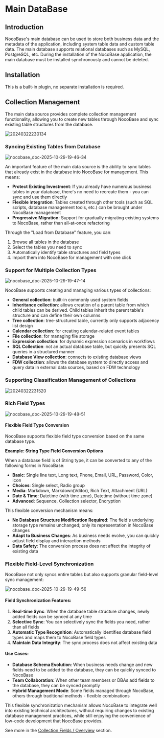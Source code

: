 # Main DataBase

<PluginInfo name="data-source-main"></PluginInfo>

## Introduction

NocoBase's main database can be used to store both business data and the metadata of the application, including system table data and custom table data. The main database supports relational databases such as MySQL, PostgreSQL, etc. During the installation of the NocoBase application, the main database must be installed synchronously and cannot be deleted.

## Installation

This is a built-in plugin, no separate installation is required.

## Collection Management

The main data source provides complete collection management functionality, allowing you to create new tables through NocoBase and sync existing table structures from the database.

![20240322230134](https://static-docs.nocobase.com/20240322230134.png)

### Syncing Existing Tables from Database

![nocobase_doc-2025-10-29-19-46-34](https://static-docs.nocobase.com/nocobase_doc-2025-10-29-19-46-34.png)

An important feature of the main data source is the ability to sync tables that already exist in the database into NocoBase for management. This means:

- **Protect Existing Investment**: If you already have numerous business tables in your database, there's no need to recreate them - you can sync and use them directly
- **Flexible Integration**: Tables created through other tools (such as SQL scripts, database management tools, etc.) can be brought under NocoBase management
- **Progressive Migration**: Support for gradually migrating existing systems to NocoBase, rather than all-at-once refactoring

Through the "Load from Database" feature, you can:
1. Browse all tables in the database
2. Select the tables you need to sync
3. Automatically identify table structures and field types
4. Import them into NocoBase for management with one click

### Support for Multiple Collection Types

![nocobase_doc-2025-10-29-19-47-14](https://static-docs.nocobase.com/nocobase_doc-2025-10-29-19-47-14.png)

NocoBase supports creating and managing various types of collections:
- **General collection**: built-in commonly used system fields
- **Inheritance collection**: allows creation of a parent table from which child tables can be derived. Child tables inherit the parent table's structure and can define their own columns
- **Tree collection**: tree-structured table, currently only supports adjacency list design
- **Calendar collection**: for creating calendar-related event tables
- **File collection**: for managing file storage
- **Expression collection**: for dynamic expression scenarios in workflows
- **SQL Collection**: not an actual database table, but quickly presents SQL queries in a structured manner
- **Database View collection**: connects to existing database views
- **FDW collection**: allows the database system to directly access and query data in external data sources, based on FDW technology

### Supporting Classification Management of Collections

![20240322231520](https://static-docs.nocobase.com/20240322231520.png)

### Rich Field Types

![nocobase_doc-2025-10-29-19-48-51](https://static-docs.nocobase.com/nocobase_doc-2025-10-29-19-48-51.png)

#### Flexible Field Type Conversion

NocoBase supports flexible field type conversion based on the same database type.

**Example: String Type Field Conversion Options**

When a database field is of String type, it can be converted to any of the following forms in NocoBase:

- **Basic**: Single line text, Long text, Phone, Email, URL, Password, Color, Icon
- **Choices**: Single select, Radio group
- **Media**: Markdown, Markdown(Vditor), Rich Text, Attachment (URL)
- **Date & Time**: Datetime (with time zone), Datetime (without time zone)
- **Advanced**: Sequence, Collection selector, Encryption

This flexible conversion mechanism means:
- **No Database Structure Modification Required**: The field's underlying storage type remains unchanged; only its representation in NocoBase changes
- **Adapt to Business Changes**: As business needs evolve, you can quickly adjust field display and interaction methods
- **Data Safety**: The conversion process does not affect the integrity of existing data

### Flexible Field-Level Synchronization

NocoBase not only syncs entire tables but also supports granular field-level sync management:

![nocobase_doc-2025-10-29-19-49-56](https://static-docs.nocobase.com/nocobase_doc-2025-10-29-19-49-56.png)

#### Field Synchronization Features:

1. **Real-time Sync**: When the database table structure changes, newly added fields can be synced at any time
2. **Selective Sync**: You can selectively sync the fields you need, rather than all fields
3. **Automatic Type Recognition**: Automatically identifies database field types and maps them to NocoBase field types
4. **Maintain Data Integrity**: The sync process does not affect existing data

#### Use Cases:

- **Database Schema Evolution**: When business needs change and new fields need to be added to the database, they can be quickly synced to NocoBase
- **Team Collaboration**: When other team members or DBAs add fields to the database, they can be synced promptly
- **Hybrid Management Mode**: Some fields managed through NocoBase, others through traditional methods - flexible combinations

This flexible synchronization mechanism allows NocoBase to integrate well into existing technical architectures, without requiring changes to existing database management practices, while still enjoying the convenience of low-code development that NocoBase provides.

See more in the [Collection Fields / Overview](/data-sources/data-modeling/collection-fields) section.
